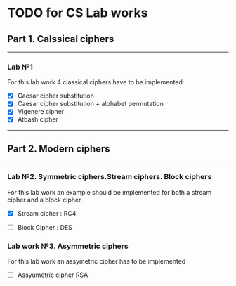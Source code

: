 # TODO for CS Lab works

## Part 1. Calssical ciphers

---

### Lab №1

For this lab work 4 classical ciphers have to be implemented:

- [x] Caesar cipher substitution
- [x] Caesar cipher substitution + alphabet permutation
- [x] Vigenere cipher
- [x] Atbash cipher

---

## Part 2. Modern ciphers

---

### Lab №2. Symmetric ciphers.Stream ciphers. Block ciphers

For this lab work an example should be implemented for both a stream cipher and a block cipher.

- [x] Stream cipher : RC4
 <!--
    -[ ] apparently SEAL required SHA-1 as part of key generation
    Revering to the RC4 cipher
   -->
- [ ] Block Cipher : DES

### Lab work №3. Asymmetric ciphers

For this lab work an assymetric cipher has to be implemented

- [ ] Assyumetric cipher RSA
